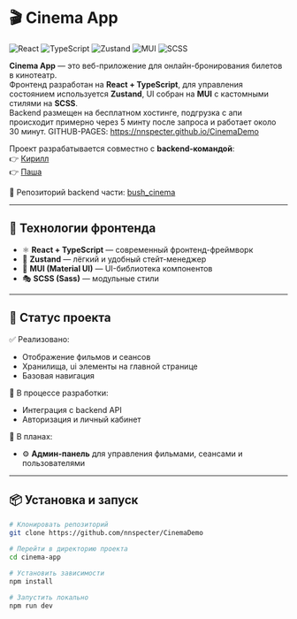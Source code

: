 # 🎬 Cinema App

![React](https://img.shields.io/badge/React-20232A?style=for-the-badge&logo=react&logoColor=61DAFB)
![TypeScript](https://img.shields.io/badge/TypeScript-3178C6?style=for-the-badge&logo=typescript&logoColor=white)
![Zustand](https://img.shields.io/badge/Zustand-764ABC?style=for-the-badge&logo=redux&logoColor=white)
![MUI](https://img.shields.io/badge/MUI-007FFF?style=for-the-badge&logo=mui&logoColor=white)
![SCSS](https://img.shields.io/badge/SCSS-CC6699?style=for-the-badge&logo=sass&logoColor=white)

**Cinema App** — это веб-приложение для онлайн-бронирования билетов в кинотеатр.  
Фронтенд разработан на **React + TypeScript**, для управления состоянием используется **Zustand**, UI собран на **MUI** с кастомными стилями на **SCSS**.  
Backend размещен на бесплатном хостинге, подгрузка с апи происходит примерно через 5 минту после запроса и работает около 30 минут.
GITHUB-PAGES: https://nnspecter.github.io/CinemaDemo

Проект разрабатывается совместно с **backend-командой**:  
👉 [Кирилл](https://github.com/Kir1llka)  
👉 [Паша](https://github.com/Pa4chaa)  

🔗 Репозиторий backend части: [bush_cinema](https://github.com/Kir1llka/bush_cinema)

---

## 🚀 Технологии фронтенда

- ⚛ **React + TypeScript** — современный фронтенд-фреймворк  
- 🐻 **Zustand** — лёгкий и удобный стейт-менеджер  
- 🎨 **MUI (Material UI)** — UI-библиотека компонентов  
- 🎭 **SCSS (Sass)** — модульные стили  

---

## 📌 Статус проекта

✅ Реализовано:  
- Отображение фильмов и сеансов  
- Хранилища, ui элементы на главной странице  
- Базовая навигация  

🔄 В процессе разработки:  
- Интеграция с backend API  
- Авторизация и личный кабинет  

📅 В планах:  
- ⚙️ **Админ-панель** для управления фильмами, сеансами и пользователями   

---

## 📦 Установка и запуск

```bash
# Клонировать репозиторий
git clone https://github.com/nnspecter/CinemaDemo

# Перейти в директорию проекта
cd cinema-app

# Установить зависимости
npm install

# Запустить локально
npm run dev
